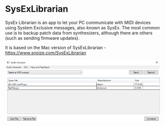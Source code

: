 # SysExLibrarian
SysEx Librarian is an app to let your PC communicate with MIDI devices using System Exclusive messages, also known as SysEx. The most common use is to backup patch data from synthesizers, although there are others (such as sending firmware updates).

It is based on the Mac version of SysExLibrarian - https://www.snoize.com/SysExLibrarian

![alpha screenshot](/SysExLibrarian.png?raw=true "Alpha Screenshot")

